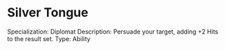 # Silver Tongue

Specialization: Diplomat
Description: Persuade your target, adding +2 Hits to the result set.
Type: Ability